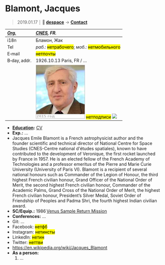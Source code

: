 # Blamont, Jacques
> 2019.01.17 ┊ **🚀 [despace](index.md)** → **[Contact](contact.md)**

|*[Org.](contact.md)*|*[CNES](03_cnes.md), FR.*|
|:--|:--|
|i18n| Бламон, Жак |
|Tel| *раб.:* <mark>нетрабочего</mark>; *моб.:* <mark>нетмобильного</mark> |
|E‑mail| <mark>нетпочты</mark> |
|B‑day, addr.| 1926.10.13 Paris, FR / … |
|| [![](f/contact/b/blamont_001_photo_thumb.jpg)](f/contact/b/blamont_001_photo.jpg) <mark>нетподписи</mark> [![](f/contact//_001_sign_thumb.jpg)](f/contact//_001_sign.png) |

   - **[Education](edu.md):** [CV](f/contact/b/blamont_001_cv.pdf)
   - **Exp.:** …
   - Jacques Emile Blamont is a French astrophysicist author and the founder scientific and technical director of National Centre for Space Studies (CNES-Centre national d'études spatiales), known to have contributed to the development of Veronique, the first rocket launched by France in 1957. He is an elected fellow of the French Academy of Technologies and a professor emeritus of the Pierre and Marie Curie University (University of Paris VI). Blamont is a recipient of several national honours such as Commander of the Legion of Honour, the third highest French civilian honour, Grand Officer of the National Order of Merit, the second highest French civilian honour, Commander of the Academic Palms, Grand Cross of the National Order of Merit, the highest French civilian honour, President’s Silver Medal, Soviet Order of Friendship of Peoples and Padma Shri, the fourth highest Indian civilian award.
   - **SC/Equip.:** 1986 [Venus Sample Return Mission](venus_sample_return_mission.md)
   - **Conferences:** …
   - Git: …
   - Facebook: <mark>нетфб</mark>
   - Instagram: <mark>нетинсты</mark>
   - LinkedIn: <mark>нетин</mark>
   - Twitter: <mark>неттви</mark>
   - <https://en.wikipedia.org/wiki/Jacques_Blamont>
   - **As a person:**
      1. …
